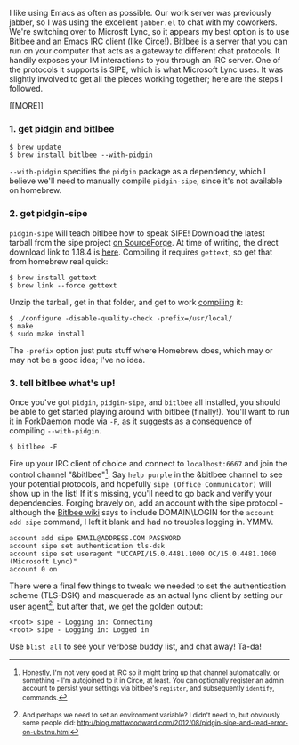 I like using Emacs as often as possible. Our work server was
previously jabber, so I was using the excellent `jabber.el` to chat
with my coworkers. We're switching over to Microsft Lync, so it
appears my best option is to use Bitlbee and an Emacs IRC client (like
[Circe][]!). Bitlbee is a server that you can run on your computer
that acts as a gateway to different chat protocols. It handily exposes
your IM interactions to you through an IRC server. One of the
protocols it supports is SIPE, which is what Microsoft Lync uses. It
was slightly involved to get all the pieces working together; here are
the steps I followed.

[Circe]: https://github.com/jorgenschaefer/circe
[libpurple]: https://developer.pidgin.im/wiki/WhatIsLibpurple

[[MORE]]

### 1. get pidgin and bitlbee

    $ brew update
    $ brew install bitlbee --with-pidgin

`--with-pidgin` specifies the `pidgin` package as a dependency, which
I believe we'll need to manually compile `pidgin-sipe`, since it's not
available on homebrew.

### 2. get pidgin-sipe

`pidgin-sipe` will teach bitlbee how to speak SIPE! Download the
latest tarball from the sipe project [on SourceForge][sipe]. At time
of writing, the direct download link to 1.18.4 is [here][]. Compiling
it requires `gettext`, so get that from homebrew real quick:

[sipe]: http://sourceforge.net/projects/sipe/files/sipe/
[here]:
http://sourceforge.net/projects/sipe/files/sipe/pidgin-sipe-1.18.4/pidgin-sipe-1.18.4.tar.gz/download

    $ brew install gettext
    $ brew link --force gettext

Unzip the tarball, get in that folder, and get to work [compiling][c]
it:

[c]: http://sourceforge.net/p/sipe/discussion/688534/thread/9b11e2b4

    $ ./configure -disable-quality-check -prefix=/usr/local/
    $ make
    $ sudo make install

The `-prefix` option just puts stuff where Homebrew does, which may or
may not be a good idea; I've no idea.

### 3. tell bitlbee what's up!

Once you've got `pidgin`, `pidgin-sipe`, and `bitlbee` all installed,
you should be able to get started playing around with bitlbee
(finally!). You'll want to run it in ForkDaemon mode via `-F`, as it
suggests as a consequence of compiling `--with-pidgin`.

    $ bitlbee -F

Fire up your IRC client of choice and connect to `localhost:6667` and
join the control channel "&bitlbee"[^1]. Say `help purple` in the
&bitlbee channel to see your potential protocols, and hopefully `sipe
(Office Communicator)` will show up in the list! If it's missing,
you'll need to go back and verify your dependencies. Forging bravely
on, add an account with the sipe protocol - although the
[Bitlbee wiki][w] says to include DOMAIN\LOGIN for the `account add
sipe` command, I left it blank and had no troubles logging in. YMMV.

[w]: http://wiki.bitlbee.org/HowtoSIPE

    account add sipe EMAIL@ADDRESS.COM PASSWORD
    account sipe set authentication tls-dsk
    account sipe set useragent "UCCAPI/15.0.4481.1000 OC/15.0.4481.1000 (Microsoft Lync)"
    account 0 on

There were a final few things to tweak: we needed to set the
authentication scheme (TLS-DSK) and masquerade as an actual lync
client by setting our user agent[^2], but after that, we get the golden
output:

    <root> sipe - Logging in: Connecting
    <root> sipe - Logging in: Logged in

Use `blist all` to see your verbose buddy list, and chat away! Ta-da!

[^1]: <small>Honestly, I'm not very good at IRC so it might bring up that
channel automatically, or something - I'm autojoined to it in Circe,
at least. You can optionally register an admin account to persist
your settings via bitlbee's `register`, and subsequently `identify`,
commands.</small>

[^2]: <small>And perhaps we need to set an environment variable? I
didn't need to, but obviously some people did:
http://blog.mattwoodward.com/2012/08/pidgin-sipe-and-read-error-on-ubutnu.html</small>
